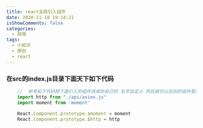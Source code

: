 ```yaml
---
title: react全局引入组件
date: 2020-11-18 19:14:21
isShowComments: false
categories: 
  - 前端
tags: 
  - 小知识
  - 原创
  - react
---
```

### 在src的index.js目录下面天下如下代码
```js
	//	参考如下代码把下面引入的组件改成你自己的 名字自定义 然后就可以在别的组件里面直接this引用
	import http from "./api/axios.js"
	import moment from 'moment'
	
	React.Component.prototype.$moment = moment
	React.Component.prototype.$http = http
```
